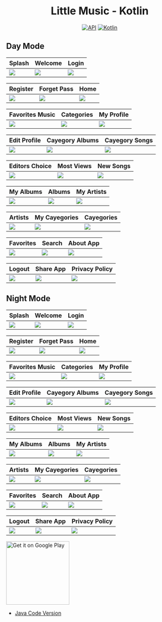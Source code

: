 <h1 align="center">Little Music - Kotlin</h1>

<p align="center">
  <a href="https://android-arsenal.com/api?level=25"><img alt="API" src="https://img.shields.io/badge/API-23%2B-brightgreen.svg?style=flat"/></a>
  <a href="https://kotlinlang.org"><img alt="Kotlin" src="https://img.shields.io/badge/Kotlin-1.8.0-blue"/></a>
</p>

## Day Mode
Splash | Welcome | Login 
--- | --- | --- | 
![](https://blogger.googleusercontent.com/img/a/AVvXsEjKWrrypKKi7KdryexPavfZypt8lh1wGi7ICGso2-r1hjk18gGasGyS0b9aVIYJ2yPLh9-jKi1W-9MagGvH8uXnAWm71HW5R47w8c1l0oB0R5O_RyA4OT_kUXqBFIoeGdQZBwxNYJ_aTd5Lraz4--wvMCxNQ28p-Webzi1A6L6VSgakzzuFF1wv9_gWmw) | ![](https://blogger.googleusercontent.com/img/a/AVvXsEhP292H_YNsvgJi-cqXQRxuHKyqLXoouMIlb8V3uk5cWjbQmqzd5t67w1Bj0jArzetx5P8e9tu6mrOOcE_rU7X23wocPQS3gCO_w7vqzNiUxhF39dVQpsum7akmwvplJP7p6oyOv8ZRlAA9dPk4ahc7tTSSeAN7sLcGsR-JMY5vOZyFS0ygIBgmosx7ew) | ![](https://blogger.googleusercontent.com/img/a/AVvXsEj6X2IkMJGPRjqPIV5SdAWtrrBFwEgG22C9SArDPLgkEBdqHj6gNMQwtDQQesNktPPXLu3AnEzZjAatX8Yz_1SoEdz3R8nQharNqlDGYZhzDj-4Qzm8Wj-7rZckrsdGVM4d58GvwKWp_9f6rYK-ZSPjXRUYsplVLsT5V_C4tzM8vJa0UnV40oAGKTab3Q) | 

Register | Forget Pass  | Home 
--- | --- | --- | 
![](https://blogger.googleusercontent.com/img/a/AVvXsEhbsLBYfu-LR4iyF8mXyqSqa2-3I2lush9iQKBkeiiFm-lee1VXA3JXgl4x8v4irWnwzZ1JHdB_nBrghjMczPi1lDKhYzedKZsll9EU83xRybTUpRw1rpeGzaC982c53-n9Ilu7552TY5n--hRjnMBWMSc8auqyvYjGEnCI4hhxxuIAcfSdl7T0WQqSaQ) | ![](https://blogger.googleusercontent.com/img/a/AVvXsEgzixLAJvX3z4wWt61NgBgLLVNsQD3iLql7B63QV6OXP45wYzffTgGGdlZTkmNkP9HeS_5bSDG_gYHWMZ5LhxcRlFp4nnc11VIALQTcoJ7HLaco43Bg4taRkOBwNmvB08-bkbD9LaLPnzs_TDs4Sn6FkGih8-Q0WiUkGyGGujD7o-CwyzSv_HRvwnpA_A) | ![](https://blogger.googleusercontent.com/img/a/AVvXsEivnsiIN2oZUhNbtQB9LvYpr-TYAbIfnlkAjx3HhUIod-9vO5lMrA9XrunraMMnlcRQL4zrkd6W8L-6JB2z-kclTxaxmYnQRsPXuoh5WXKoR1CelQ-8jmKsH4pEkhB8MCHheCoDCTvqjvNsaxffZD2Nhu2W8SJ7GXY6UfVP-USW-FbSz40HY4catb8CQA) | 

Favorites Music | Categories | My Profile 
--- | --- | --- | 
![](https://blogger.googleusercontent.com/img/a/AVvXsEiKEl8YyiEKmNJgp3iph2a28usAcMUTA5tEYEJxjLsECgPxXkg_LlCCtX-NCIANTW0MYbCLoV9ngCCWZVAXRVJM1kMwEE5IIHKVEhPPaGX1GrrmksoZ-wGtVKIqhypzX3Y-97JaWjStw5d7b5QPBDZhLSVJNmo-rNceF-KC-PtoR1U9m8ADPy3or_NbDQ) | ![](https://blogger.googleusercontent.com/img/a/AVvXsEinnT_chq_CDSQhuQ-9X1Z0mvsoL1HmxD4kSs2dMrMiVYspZHoG-WxiHDJleYCtgkNPdxdVTPlOpkfts4PDEGAENJkRyJ7s6xrmRdsKDWASf5CLZUGP9TVz_aYv8Wt3k1rS9wld7hM2-TPv9e10tLmA1YmsZgma3wKzPCEQu6utT7-0xUE5UfpdvPYuQw) | ![](https://blogger.googleusercontent.com/img/a/AVvXsEie52nXTWyyKFOy5xCCfjeAxD7cHRfkC5CDADPyNnoH_dqJuferZrRgToBNLY_d7qAucu-jHSWSF9ICvENbv9N_Ou9zRNSN2sCcrJHaTNn6QMMFielQBEX3178g1kv8kmpBRDCkb_ZttqnsgtTINT-BMmpbriOWaqmtX3fsPc0p3KIXpkC7_FgxShA6UA) | 

Edit Profile | Cayegory Albums | Cayegory Songs 
--- | --- | --- | 
![](https://blogger.googleusercontent.com/img/a/AVvXsEjO60CoBc2TxdYl8pEqj3LlEhToxuOdRm4GvFTC1VACbxR73mwvCPibUO8sL11jZsPghjm1bOO-fkI3lkSD3jDwXKhDLJ8XXE9m0wePvy2hsZhbYiLCuOI49RO_7vhw9ZD4rVHCnnMTksxwEtGnb5FkomAzY0uzgGXRKj1krqx2eIhQKLe5S2x4oHPILA) | ![](https://blogger.googleusercontent.com/img/a/AVvXsEiuJh6OO7CANaJYRzhmxXPT4IrsX2t5F1dxMuh0c6QbqdYX8tH-LxR8d_oLqyEpJ5RhiGzceRQEPUKvsU34mgq8iG0_HbpufQ_qpLlB17Cey8nT10AYDDzxD3FUXzC_r1wJF0SwYxNrZrhhuuGsBln3vxmSHWFneRrntB1cePNpSdBlGQauNNB5TakRdw) | ![](https://blogger.googleusercontent.com/img/a/AVvXsEjMb9C2060nM0mp0ONoDD9UE0MEebq6G65wDt4YUmzOZgOYeHipg-ceyGF-LOoDDhhS_ymaPwT1JfgRJlFyxOlnvb2BAvxr3fvY0_stwdFxZhuGw8pu8hIxSOlqWnHpMRenw0ldqxkO4Xb6BiFSM1RX06Sg33zDziex8qNFVAzhexIG6VI3ZjYXYsj_uQ) | 

Editors Choice | Most Views | New Songs 
--- | --- | --- | 
![](https://blogger.googleusercontent.com/img/a/AVvXsEgSKpARuuLuhlu5sOuDVduATtKO36T64-40-6Kko_3tFo7UXZDz-O02TfrapvT3JE80JT7iKvIgV6caIHfN3cR6eM9lKyLMjsFsJ7M6aKzEFn-oknE3MvKBM0PguHWLZkwUm6hbQxhMBFSS21msWDEVKtH0AQV3V4IlApZH5lbEWH2_Pd-E1tejSypfFQ) | ![](https://blogger.googleusercontent.com/img/a/AVvXsEhbOm_bTCAsn1YQHuAFt5XxVotRYImaQEsdllecvD841kcoy7Bc3znV_OyPHhjcED6QlrkKtV2zFyzL4Nb4jX6gKWb-ORkM4ZBkNMbIEsqi60IzxtkPVPphoFzghVWwpLk32x9X_z-KfKzQFGB9q2AjfWSLgbgzIo8jcK5iIcfX_amckcqhR2eUzYsPKQ) | ![](https://blogger.googleusercontent.com/img/a/AVvXsEh3yUOnFJCNviFEWv8UiGrVpfEVCLdMARLN0bbBt7GXMcLIpj4hJciuFoJh-Lz-B9ihoagTykNov-orI9MB1YuqlR1pUsGpEbHkgxMufF_AEjb9BpNETQxMkwsg3LDz7mhH8kZM8iWVaCspwket4hyf3ZvWJMg2D1qZ-luwiJJ2bTPkzUuc98-qPYSWPg) | 

My Albums | Albums | My Artists 
--- | --- | --- | 
![](https://blogger.googleusercontent.com/img/a/AVvXsEgoFQhG_HRUgloBTvw-LrWXFj3728OGEA11Uh3PneYI0DGvdVdru8sWx4gvU25_UwDL8O0FOobFyRTX-IMHWh45c1nJefyv0K4AojfxelC8gZghO73bcGfcTrXQU44QckZASKlYqKU79qBuzgaMPTp4ACYTFtyCj2nWtUehiLZ6t2gWTP4dOV_qkVfOeQ) | ![](https://blogger.googleusercontent.com/img/a/AVvXsEhGT6_zqOf9Vcw8bgnb3du6wzAZ6HJbZSwghnU_2hMcJnO7F_m6GrP_D-vGZOSqJWp5EO6STzfoUhD-1Mwm21S5TxsPaoIOmSyjhz7qAYA4wmx5LN6xJKdvsY-GL4lQN_dIUPgrGqiJeDjgetNlyiebAlZRZnCBjo_lk6IFvOY0pNfhjzEP2DEKv5gGaw) | ![](https://blogger.googleusercontent.com/img/a/AVvXsEi3UjjMu0u7sY2rpg-yImv5NokWgrdeo8K6Jqkny1laMonBQrw9awOI42mAY2ZeaAbKx192Zp_DNQCnLvLBNFEe3dk-j9jJPtqu1jghho5l1nu-y2qyh7M6l5lGihciZ_0OH41gZjhGkD5K2US9iDSW1HuAfbH1s4xVEQy6VzdtWLzDhtK2tAzw42G0MA) | 

Artists | My Cayegories | Cayegories 
--- | --- | --- | 
![](https://blogger.googleusercontent.com/img/a/AVvXsEg4THW4pEEbTqOpgkryfi5jYIesuJOWITsXT_YIJBY97KqHfY7yZVNjn3dQ2VvUQ0vzCKd6eVaTj7SddjpFRjcf2fDjzPLja0V6peeqHw6HxwEUweoXQR11x0RZB5x3Jr2269zR_Dy9tYTElfygOnsuRISlrwcopYFw38OpVBgKnThdcojGKi9fTX6BQg) | ![](https://blogger.googleusercontent.com/img/a/AVvXsEgZC4ZHvBoihCcT5YI4IoS64h3CkG2FJQoTUsghGbOmunOcA_Sgn5-H4kuHckG66nyrK_jyBSKA1Tp2csdSRm658ONdAyQRPCdEXPNm_5v7BkbeKZrd0mmDTYw_cMsHN_chCTK1Ri--8s_AL8nEW1JNEeovGDJmc6sHrSKTfDhpCcpYte9G9rHoBREzMA) | ![](https://blogger.googleusercontent.com/img/a/AVvXsEgOuUYscnvCkJ7Vh8_MTI3_ddo1_-49DXJQ0LSh9f-XDinn-OsSD_sOyMI-3dkRMM3-5ZNDxHKxvz5Rp5MdKBV1xhe9WYSaKopQeCNm5R4aWGr6tYpgwi6Vhhu3AidfxbcX3pIF0DUo1JvDZdjVTMASmdVcu__AEW95yPvC0dkk5Xj08Tqx2D9B2ZW4ZQ) | 

Favorites | Search | About App 
--- | --- | --- | 
![](https://blogger.googleusercontent.com/img/a/AVvXsEirq-tdFclPfoZKQmTSQuBxTqxuCJf4HTMPf3rj_icAdWRKAqLu_5cVRGUjmpN65zBjDgw4mCZdkYURmYGXA649RkRNVsGX88XPjoqMQq8F001XY7RvhujM3sZoRSLDuoCoC_eEYX3JI5a162TO0znJr5kN2wMLD-G4fIWPB4WqtGsOPBZYP5GUfOx8Tg) | ![](https://blogger.googleusercontent.com/img/a/AVvXsEjZP35bwpZwQiqSCg2S4eRk0V7tptk8GnPxh08hCbg4a_-XKCBXd78xvf6COTCO2TGn3Lv4cjxMoO0gemC4wFHzvjHrL8Cev-EBijwfLJnXZe6WbLJfVy_Q0qD9uA1EOail6Le1v-JSMdBUx_HLVHtlKzbcsMp6hAqEC-DeTWds6Z0rw3eXdMo1baXYrQ) | ![](https://blogger.googleusercontent.com/img/a/AVvXsEjMRmLkSt2rsVhtADHCkZ8BSsbq4uuM7-pkp8fwLHApDydN6gV_U8mvzFFbHUZQ8_91d5IL2EehRKhf-0Ukx3nT8KUoVC8rZ-tqmgH3swVCURXxvgI-ACaG0AAJnhBmCUg6n83yYGYDXhk3QLGEoRXzqNv_fMSZo0AvyBiH0W09Gnd-5rBKs3S2DdQvmg) | 

Logout | Share App | Privacy Policy 
--- | --- | --- | 
![](https://blogger.googleusercontent.com/img/a/AVvXsEgCfd_bW4M9NWClxLsJk-bXNnzZVFZqdAGg631aNYdCMERRwf55KA_iItuH0dSPWYZSGHZI9OFW30sUIXKVCCUoNPRWWzJXpqOAXhwUG40W5kmDN5uObuAHLeTEoeeuMWojq3L7dMtZB694tkufLQqhTJEfa9slquusjDhmnVl7MElX6QW_N1KqAgFreg) | ![](https://blogger.googleusercontent.com/img/a/AVvXsEgi7zDHBmXG1Wn5yxSaJX0PVFIrA57zq5nuqV0paOk8uZAuLxo4qUcETh53KXgzBHtN0T7NpuXsMpL84LE-MjfXnxBXAZbc2DkF3_N-sURIHg0rB6S0-sUHUw4FG68CoVNmgjQJZnPVmgQND7YAU3YO8kXnRYgA_Ik__-9Cc8SeJIPVhN8msC3iUC5Tdg) | ![](https://blogger.googleusercontent.com/img/a/AVvXsEjgqAjtzKyi67FMa9alcaHhzMhN1oP9N1SNJopGJJFMbA7SwZ0pDiEn4x5-XDM_9Ig9klqCGr4FpU2XMB5OAVXJ7TKrCSvbu34Wrcvd_JBduAOQEkW3f2BZcWRZgTfArvKzVYhsKnkRHI_5XNz401uUtOaWqqupECpt84aGVjws6RUixNeCnx5cFoi32A) | 

## Night Mode
Splash | Welcome | Login 
--- | --- | --- | 
![](https://blogger.googleusercontent.com/img/a/AVvXsEiy9TKcc8kNdEKYF3NS878r5_DQA-ZVc5YJvwAK1OsCbB9pDDNxMTsL6oTA_H30L9kF9ChvS54q1pzThxdgovgC3cdz4ntxQmFbL-BP37HYF5OtSxtX34k0axBuUetCY5lkyp6lOAcnHXXXje95NNmfKeVeEjQYS6tcim45InMYoJUK5YZnNE1xSsIrCA) | ![](https://blogger.googleusercontent.com/img/a/AVvXsEgArYEU-2Sxzbe4dWTYwUs5eEma10bkjxqwauZ_K9HGioq9-AEPYuBmPYEPQQf2OPpdpziFi_tg6vnUKP8l1LKQTZ9OOsn-OuAF77X421zrDSsgtN33QAGhz9LBBPISZXKTnuBFwel7aToaEAnbaHKQVMXlGk3XDKp92qCxJOu3Z_dwfQjm5_t5ClbMZA) | ![](https://blogger.googleusercontent.com/img/a/AVvXsEhcehB5nU3EfXxIcLMin1G6ItX4u5bITdSczY5-q6srBkmIlItV9n4PPb3LDPS1YzTc0TBMLfEmKUOt2ntvjHXkXtlD0u1YhQXWoNrDobEBBwdoxDtdb05udWgxI2T4SaEFHdwFDH-Sb61LxaFQm0NI-V8K4-jOkn7ZJytsuTMd2_pZyx-sd8aKqJde-Q) | 

Register | Forget Pass  | Home  
--- | --- | --- | 
![](https://blogger.googleusercontent.com/img/a/AVvXsEg8Ud5QzhGiKpUXtjWCuDIZKCz3jzj3MSaZV7msTFZqwlM7VIkYtoos-K6MjT6LhVhxLKzjHZSy-ptvf4CNrMlxVr9o7SfzwQr06h4qM4A9PAsOV76bw2x7oFlZffybsuVHJdisO5EVtWPWPSyYeJLCfZB0BsLfwYswEJqBVopkpv6KWBFr3xYEIeOc2w) | ![](https://blogger.googleusercontent.com/img/a/AVvXsEgSIqkZKqWET-gpaFA1l0BwGEt3-2ytMPueNqMZMBXDZ32966n5FmdLSwS3heZXEAVwW6BdrdHS0A8DmlMH1Gvr74o3cHyQuc2GgyqAZndnMDTZWY2rHofW8JQfI3ePjtuF3NcO0Ub2KvA6QakNK68d50XIiuUzjiG95IbEtyD44NUcnoBZpGvuLgw7cA) | ![](https://blogger.googleusercontent.com/img/a/AVvXsEjO3F6mii4RWbryIUNY93idOFvlm-ooY28kveZ_5PmY28RFOIpljNNPs2_y5Vc12bPk_UDuQthMRBc_UMHuTt14-T_TQEDAtXJh1h1Bj478DQlYvUq-WgtQbQ2mpUCAy6qN8LpaxXwc3c2Yx4R-XcVgXeTyKxKbqqrqRRfvfcQwT1-5XXyP_Zq9hrucEQ) | 

Favorites Music | Categories | My Profile  
--- | --- | --- | 
![](https://blogger.googleusercontent.com/img/a/AVvXsEhTVo8mennmB-idq4gec85_YAd3XOcuDuMFPvwTRvISLALr2pLhoJ0jyvwomis-k2zcg8wUIUnMe90p0bx1KJIlNMphj6xjjc-A3-VVYfTL9884jpjtF8-xLIsI8-PMBMDvpff6d-YcPvhPfboodwHXjSOSHT5L7xWPGA3aDS4ytbltyrbZjeTaii0G3w) | ![](https://blogger.googleusercontent.com/img/a/AVvXsEiE7I6hfCmh0lYwKw9JjWBFzatpCN_9nWvfPKQWfpiXnTeo00hdJVjeEGYJS4c37CV5Hcv7H2TFdXtRywqqO0pU43SNq_FIj9LVq7A75LZr-8tfRq7tgH5ZV1UaXFXqBjBCO4dxHtnsy2gTmks27DvvqE-XKvqS15T5_S4HoEdmtrdYwJDD9NyzAF6gZg) | ![](https://blogger.googleusercontent.com/img/a/AVvXsEhmx7WW4AoAuJQn-Vgnb9DvjWPWyRrn1dT3Q89EhnQ9j9PDzoa9rYH6rD3LJ6pKw9TItOL37yTzEc89zNYUqLFXUxrmXhkdp_rsgY7aXfCkHtuRnjkTpyOG5HwDicnmq1fCUB_H627lSshlEKzUFjBSfs9mr69BwoPFkW1x68EUIpX__UCrUsfIKG11sA) | 

Edit Profile | Cayegory Albums | Cayegory Songs 
--- | --- | --- | 
![](https://blogger.googleusercontent.com/img/a/AVvXsEjjrHu1i74ufImwSunT-patEp6pgKjCFpGY3SRy8Usbow2IPcQPPfSXuPHmv9j8f7uZ15K8oXKMjXegWvklHQH71n02HhWlFoibJMV4iQBfFA9qSzwaRfsk0783V8kJbJr66ULiCbu9z1OLu8bCVu6wjEhu4gBImrGOqH4c_Xt0sfC8iVggVZvLCt36SQ) | ![](https://blogger.googleusercontent.com/img/a/AVvXsEi7zkv3oE6uYXAHfn8IIlh2Ox_ybSMcoOaCvH4lGhSJ0mcmncePZdmaxNSqyMGSo8FoayVZRLT_BcRj7l1NLP5ZJ_J11RNeGCqKSGg_IABsPcKyVvY1fnHE0ga3ewa9mgz9UkaxTvP4lbYZW0olbv6WFB6guUjiSpuJM8-zwRBCbUE7RlUeBU06J4wJlA) | ![](https://blogger.googleusercontent.com/img/a/AVvXsEg6sLHhFfAaAU0cO9Ueahje-Z8Z2F80KSumkIFMYtOQz-44k_LjBQ8uOGP5saExnhltjwhCypGebvUOZTVtTr3V8qDl-tjlivbHPwYT2VSXRPI_a9SAyCTNuWeIW_7549we8YKRn_vVKc-XQCwzGsnaAZ9GXS9NfR9iRVcgLKaz2xpPAxqULt9dpEWJQQ) | 

Editors Choice | Most Views | New Songs 
--- | --- | --- | 
![](https://blogger.googleusercontent.com/img/a/AVvXsEjRzAitLtkdRoGHJWZtTonlT0s9S6MMjNaEq9McbVxTCprxPw795xbS94uL7_cjX8cLqkkdZ5JF1wAhzTzpMpPEHGX8KqwVdOx9wV01HRDm8xb5wIn8VSchG5Lh9xHOKZaclGqNAo4ka_ApYMPDI43mSfr5P02oxb9tdC4rNMr5cGepOqFP_P5jUFKjWQ) | ![](https://blogger.googleusercontent.com/img/a/AVvXsEguddAaBrUQofLSW4Juk2iXt9IcYEUex2v4yboZX1WY4ClrFcnj0Cl060UyshJ6Px8LejOKcVEa5iqRB7mdygQaUcBsqNmzUBgCt5ccbgGH54KUfB0wcHX_KMNX_olRZAO3RevQ-r0QxC8H3WAMkakJhQLrvw1YZeBbekLSMZEunProSuszb5w78QOobw) | ![](https://blogger.googleusercontent.com/img/a/AVvXsEiyyrAOY1aoowskpvPOPxlSS0zwqc6zpjzw903N_tIq2Dcugws_48mLoqj8pxlOisa9EKkVSBwgd5uK8stA4gDdSJmOD0Cx-asyF_LoRDLLh-yQ68hqCYQdNiplG2iTkvb0jqAiJChqLwVhcTJhL0cV1a15GFSwqIg0NGn2lIfKsIonsfUshoWQyb7WkA) | 

My Albums | Albums | My Artists  
--- | --- | --- | 
![](https://blogger.googleusercontent.com/img/a/AVvXsEhlq582AOSlf_yxtZSQnJQ1-mTKkX-4r8i0euN8hAAQhWjldzdX2M1yokn5y1kLYzVzemgXnkkzWfBSj-ACblQfMXrxE2ZsNfbQ3uTRRd9Cl8Mnxj27js4HziogTNVvd2qr47WojreeL-kv1thpxz-qdzk5r2i8tLnlSaRXtETl2kpUrKdngv67veszlg) | ![](https://blogger.googleusercontent.com/img/a/AVvXsEgho6KpBqXmm-_cPCrXxUXtcfvRWctQsx9wdQJGDIVangPjLOkqxZJ_hg6_4OpF9BqqiKB0i7XhehDyALvSH6CCpmdoXrhxeq6swKBG3_fVIDHBF4f4bRdrJlYOjKY3sS42lRibYwYUizm-cWMprQhXvc6TCcPA1SNPMz3sCQCaWY5waqM1OzZ-3a2CDQ) | ![](https://blogger.googleusercontent.com/img/a/AVvXsEjCcOiA6imWuC9j9NMQtwGX5SV6SLzD-1vp_hgBYdKfVEPZCFN7NM_lmDSTmB-M1vjK6Dl74Sq-CTUIxPXmTaxioz5qni12xDlyrKheKc_TlZBWrF1bYeHPiUlVfFaWbby6uP_4xb_Zt1_WWq6l3f6LLRqtESFtHDFIEfjk-QKoCGxkZYugkYH4nP7lAg) | 

Artists | My Cayegories | Cayegories  
--- | --- | --- | 
![](https://blogger.googleusercontent.com/img/a/AVvXsEjWVkbOw74bJgR4Xy6BymCc2IFEJg2Wrpu713ed-BM53gEKfUCcOEnLGSqri6CLtekVZPPpZ8w3O83lfcQhFL9UBSCKeA4sHF0zZYmMQP16GeQNmzXMgo1tba2aStAjdzZp97wJN3N0UtOZXI_l61pU11837cwM6IExpUxqzRUh6o6nfMbCZ40gKINT1w) | ![](https://blogger.googleusercontent.com/img/a/AVvXsEgDseC4LLpyWocRfwKQEF5ALGbI1_ut9Ery_FdREqko0eo8H55K8_jf3MPu5zEvC-KkxsqwXL_PX0HIx5Ow_ERmpVzxf5V7gQUorHuECSuhq9P-4HmRUTh5qLioOCi0HDMd7UsucL-5JEuXYFvLOIU48DtATF6C_fPUcVBP5A1YJpZqtBgnB24eozOYsw) | ![](https://blogger.googleusercontent.com/img/a/AVvXsEjVnWzYaXR2jlsHJSk3cUdvDjYmx5XTvOOpjE8UgQ_4ZFvTO-uyKJj5EVOUQ8dLMUCHQkgE8GmL-s39QVrII_7QttfHyTxW4liTxhE2_HT4VfwngwKpSJnUt_vqOnLJuNW9HIeeIbmFqxvHBwYxS38Ha9YlF8ziqzzfjbH5L7g1bp6xP9Get0Nv4xl4kA) | 

Favorites | Search | About App 
--- | --- | --- | 
![](https://blogger.googleusercontent.com/img/a/AVvXsEionJ5U2jMQlBWIk5zwdSxtsGRxeo0rmwLZSKwYorCvX40_L8BQtgAl4X3trNgpej0h0ZQthRqUweaNLXQFdWMFV8hIXybuuPjU7C9scCJXS-EJWlR8ba5RNpdaZYmWQjHMR3_jUFbW3jMjqjVDaJ2ZhA382JqzoPKUhjzwhFAMVn9AFANLRlO_U6z7xw) | ![](https://blogger.googleusercontent.com/img/a/AVvXsEj_WaRxAnSBbmS6fN_hHgaGOvaPvhm3u2VMUW-HoQYhJmXSE5O2afJqkUGULU1SrhhxK2dhjAB1wUPgAheiLBMwmJdeUT8d6qzSPYM6AI4gcyAb9xaHM7wlnZifUIQMy7pePO6Xy2z66E93ceIwqE-jmxggZl4MxG6xN522IDc5Rx-hJ_Rn80QRyaCIMQ) | ![](https://blogger.googleusercontent.com/img/a/AVvXsEjAWDlOU4SIW6qPoVVDRpEKXeazTjErkz7EXykPkyE-3dX_3zWtFfX1q7nSm0SkgY9yGa93hJdqQCNKz56MhLNhfHk6fEwXrNxvHnGuZJXx0YY4OfLf_6jpmnNURHB_v70I19axE5Dr3GNKN67gJLrdZFmpADX87O9vckXaFCnOWOJwDDVJdoAeptbwbg) | 

Logout | Share App | Privacy Policy 
--- | --- | --- | 
![](https://blogger.googleusercontent.com/img/a/AVvXsEhSWDG2K9upynKWDTPtgB-SHbdLR-Ceer4UaD778RLPl4h5GPf4ay5G1QTFTrE1_-rLPEe_h6ujwQoBSPQ4F7E9M-vbtHXIyAFPY0eISzQwEcfPJegD2xqgFw0AMoXt4l2CKABnQsHAiX4L1_XvKpK5j-QAs4TPnTCDerR1JdesqXwD0dGSvH33ufT-Rw) | ![](https://blogger.googleusercontent.com/img/a/AVvXsEglPSAJ9cHz3g9OJLN4BgpcScjdS2ygf8JLZCEyNYDgS_3iCoElDkaKUirm6zHV5srYGAuRHT3G1w9egJnH8Vr9M92pSBTzj3y6kTM4f847wevUPUUh7mNpkz2nhHMcjMQof2Tx9AebnDJDDgs4j_mX9mZuhwU5Y7oZrJ0dG8XdXDgzQefCTSR7tTfrRg) | ![](https://blogger.googleusercontent.com/img/a/AVvXsEhtVgbw67hWg1E0xGCU0_T4UhN0VuBbDAXbpHu4ZkZBXbY-5OPHMdDAiSpvgog7sDqoDXXvvX6TwzJjwieOV_ukrwgRPJFbInE9IXMiNdihqfw-0vpc5PiLo9cYAManILYTe_xvjaRiPltLcSTJ4IXZoH79tQTCcGUks3OHN6AdId3gYQCMwI9ThyZyfA) | 

<a href='https://play.google.com/store/apps/details?id=com.flatcode.littlemusic'><img alt='Get it on Google Play' src='https://play.google.com/intl/en_us/badges/images/generic/en_badge_web_generic.png' width="170px"/></a>
<br />

- [Java Code Version](https://github.com/selimdawa/LittleMusic/)
